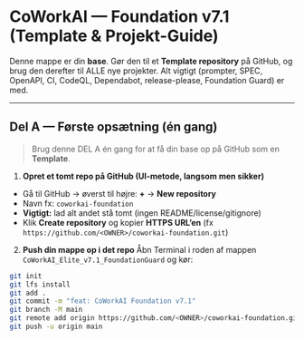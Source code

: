 # CoWorkAI — Foundation v7.1 (Template & Projekt-Guide)

Denne mappe er din **base**. Gør den til et **Template repository** på GitHub, og brug den derefter til ALLE nye projekter. Alt vigtigt (prompter, SPEC, OpenAPI, CI, CodeQL, Dependabot, release-please, Foundation Guard) er med.

---

## Del A — Første opsætning (én gang)

> Brug denne DEL A én gang for at få din base op på GitHub som en **Template**.

1) **Opret et tomt repo på GitHub (UI-metode, langsom men sikker)**
- Gå til GitHub → øverst til højre: **+** → **New repository**
- Navn fx: `coworkai-foundation`
- **Vigtigt:** lad alt andet stå tomt (ingen README/license/gitignore)  
- Klik **Create repository** og kopier **HTTPS URL’en** (fx `https://github.com/<OWNER>/coworkai-foundation.git`)

2) **Push din mappe op i det repo**
Åbn Terminal i roden af mappen `CoWorkAI_Elite_v7.1_FoundationGuard` og kør:

```bash
git init
git lfs install
git add .
git commit -m "feat: CoWorkAI Foundation v7.1"
git branch -M main
git remote add origin https://github.com/<OWNER>/coworkai-foundation.git
git push -u origin main
